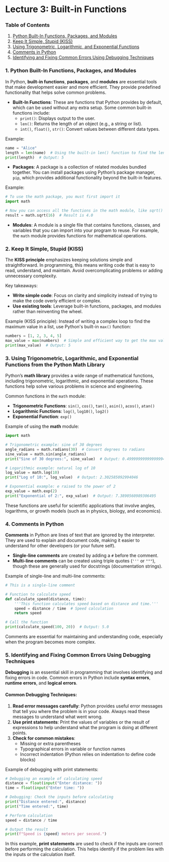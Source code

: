 # Lecture 3: Built-in Functions

### **Table of Contents**

1. [Python Built-In Functions, Packages, and Modules](#python-built-in-functions-packages-and-modules)
2. [Keep It Simple, Stupid (KISS)](#keep-it-simple-stupid-kiss)
3. [Using Trigonometric, Logarithmic, and Exponential Functions](#using-trigonometric-logarithmic-and-exponential-functions)
4. [Comments in Python](#comments-in-python)
5. [Identifying and Fixing Common Errors Using Debugging Techniques](#identifying-and-fixing-common-errors-using-debugging-techniques)


### 1. **Python Built-In Functions, Packages, and Modules**

In Python, **built-in functions**, **packages**, and **modules** are essential tools that make development easier and more efficient. They provide predefined functionality that helps solve common problems.

- **Built-In Functions**: These are functions that Python provides by default, which can be used without any extra setup. Some common built-in functions include:
  - `print()`: Displays output to the user.
  - `len()`: Returns the length of an object (e.g., a string or list).
  - `int()`, `float()`, `str()`: Convert values between different data types.

Example:
```python
name = "Alice"
length = len(name)  # Using the built-in len() function to find the length of the string
print(length)  # Output: 5
```

- **Packages**: A package is a collection of related modules bundled together. You can install packages using Python’s package manager, `pip`, which provides additional functionality beyond the built-in features.

Example:
```python
# To use the math package, you must first import it
import math

# Now you can access all the functions in the math module, like sqrt()
result = math.sqrt(16)  # Result is 4.0
```

- **Modules**: A module is a single file that contains functions, classes, and variables that you can import into your program to reuse. For example, the `math` module provides functions for mathematical operations.

### 2. **Keep It Simple, Stupid (KISS)**

The **KISS principle** emphasizes keeping solutions simple and straightforward. In programming, this means writing code that is easy to read, understand, and maintain. Avoid overcomplicating problems or adding unnecessary complexity.

Key takeaways:
- **Write simple code**: Focus on clarity and simplicity instead of trying to make the code overly efficient or complex.
- **Use existing tools**: Leverage built-in functions, packages, and modules rather than reinventing the wheel.

Example (KISS principle):
Instead of writing a complex loop to find the maximum value in a list, use Python's built-in `max()` function:
```python
numbers = [1, 2, 3, 4, 5]
max_value = max(numbers)  # Simple and efficient way to get the max value
print(max_value)  # Output: 5
```

### 3. **Using Trigonometric, Logarithmic, and Exponential Functions from the Python Math Library**

Python’s **math library** provides a wide range of mathematical functions, including trigonometric, logarithmic, and exponential operations. These functions help solve various problems in science and engineering.

Common functions in the `math` module:
- **Trigonometric Functions**: `sin()`, `cos()`, `tan()`, `asin()`, `acos()`, `atan()`
- **Logarithmic Functions**: `log()`, `log10()`, `log2()`
- **Exponential Function**: `exp()`

Example of using the **math** module:
```python
import math

# Trigonometric example: sine of 30 degrees
angle_radians = math.radians(30)  # Convert degrees to radians
sine_value = math.sin(angle_radians)
print("Sine of 30 degrees:", sine_value)  # Output: 0.49999999999999994

# Logarithmic example: natural log of 10
log_value = math.log(10)
print("Log of 10:", log_value)  # Output: 2.302585092994046

# Exponential example: e raised to the power of 2
exp_value = math.exp(2)
print("Exponential of 2:", exp_value)  # Output: 7.3890560989306495
```

These functions are useful for scientific applications that involve angles, logarithms, or growth models (such as in physics, biology, and economics).

### 4. **Comments in Python**

**Comments** in Python are lines of text that are ignored by the interpreter. They are used to explain and document code, making it easier to understand for other developers (or your future self).

- **Single-line comments** are created by adding a `#` before the comment.
- **Multi-line comments** can be created using triple quotes (`'''` or `"""`), though these are generally used for docstrings (documentation strings).

Example of single-line and multi-line comments:
```python
# This is a single-line comment

# Function to calculate speed
def calculate_speed(distance, time):
    '''This function calculates speed based on distance and time.'''
    speed = distance / time  # Speed calculation
    return speed

# Call the function
print(calculate_speed(100, 20))  # Output: 5.0
```

Comments are essential for maintaining and understanding code, especially when the program becomes more complex.

### 5. **Identifying and Fixing Common Errors Using Debugging Techniques**

**Debugging** is an essential skill in programming that involves identifying and fixing errors in code. Common errors in Python include **syntax errors**, **runtime errors**, and **logical errors**.

#### Common Debugging Techniques:
1. **Read error messages carefully**: Python provides useful error messages that tell you where the problem is in your code. Always read these messages to understand what went wrong.
2. **Use print statements**: Print the values of variables or the result of expressions to help understand what the program is doing at different points.
3. **Check for common mistakes**:
   - Missing or extra parentheses
   - Typographical errors in variable or function names
   - Incorrect indentation (Python relies on indentation to define code blocks)

Example of debugging with print statements:
```python
# Debugging an example of calculating speed
distance = float(input("Enter distance: "))
time = float(input("Enter time: "))

# Debugging: Check the inputs before calculating
print("Distance entered:", distance)
print("Time entered:", time)

# Perform calculation
speed = distance / time

# Output the result
print(f"Speed is {speed} meters per second.")
```

In this example, **print statements** are used to check if the inputs are correct before performing the calculation. This helps identify if the problem lies with the inputs or the calculation itself.